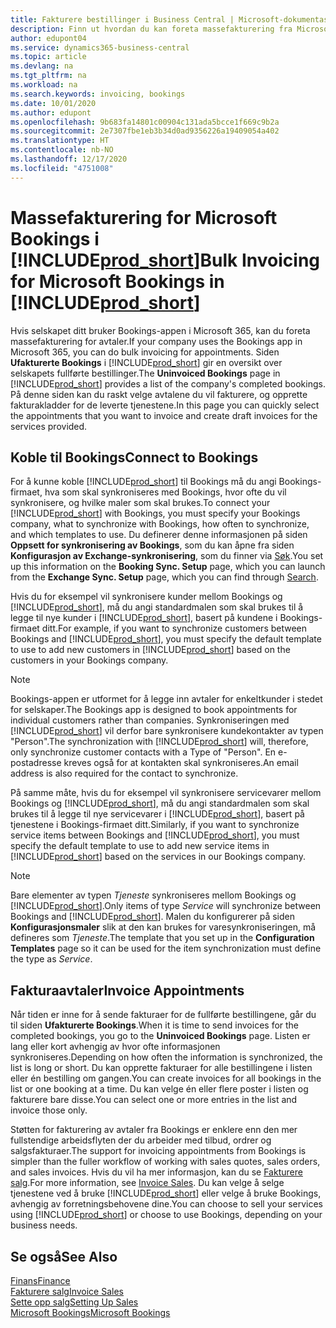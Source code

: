 ```yaml
---
title: Fakturere bestillinger i Business Central | Microsoft-dokumentasjon
description: Finn ut hvordan du kan foreta massefakturering fra Microsoft Bookings i Business Central.
author: edupont04
ms.service: dynamics365-business-central
ms.topic: article
ms.devlang: na
ms.tgt_pltfrm: na
ms.workload: na
ms.search.keywords: invoicing, bookings
ms.date: 10/01/2020
ms.author: edupont
ms.openlocfilehash: 9b683fa14801c00904c131ada5bcce1f669c9b2a
ms.sourcegitcommit: 2e7307fbe1eb3b34d0ad9356226a19409054a402
ms.translationtype: HT
ms.contentlocale: nb-NO
ms.lasthandoff: 12/17/2020
ms.locfileid: "4751008"
---
```

# <a name="bulk-invoicing-for-microsoft-bookings-in-prod_short"></a><span data-ttu-id="2cd61-103">Massefakturering for Microsoft Bookings i [!INCLUDE[prod_short](includes/prod_short.md)]</span><span class="sxs-lookup"><span data-stu-id="2cd61-103">Bulk Invoicing for Microsoft Bookings in [!INCLUDE[prod_short](includes/prod_short.md)]</span></span>
<span data-ttu-id="2cd61-104">Hvis selskapet ditt bruker Bookings-appen i Microsoft 365, kan du foreta massefakturering for avtaler.</span><span class="sxs-lookup"><span data-stu-id="2cd61-104">If your company uses the Bookings app in Microsoft 365, you can do bulk invoicing for appointments.</span></span> <span data-ttu-id="2cd61-105">Siden **Ufakturerte Bookings** i [!INCLUDE[prod_short](includes/prod_short.md)] gir en oversikt over selskapets fullførte bestillinger.</span><span class="sxs-lookup"><span data-stu-id="2cd61-105">The **Uninvoiced Bookings** page in [!INCLUDE[prod_short](includes/prod_short.md)] provides a list of the company's completed bookings.</span></span> <span data-ttu-id="2cd61-106">På denne siden kan du raskt velge avtalene du vil fakturere, og opprette fakturakladder for de leverte tjenestene.</span><span class="sxs-lookup"><span data-stu-id="2cd61-106">In this page you can quickly select the appointments that you want to invoice and create draft invoices for the services provided.</span></span>  

## <a name="connect-to-bookings"></a><span data-ttu-id="2cd61-107">Koble til Bookings</span><span class="sxs-lookup"><span data-stu-id="2cd61-107">Connect to Bookings</span></span>
<span data-ttu-id="2cd61-108">For å kunne koble [!INCLUDE[prod_short](includes/prod_short.md)] til Bookings må du angi Bookings-firmaet, hva som skal synkroniseres med Bookings, hvor ofte du vil synkronisere, og hvilke maler som skal brukes.</span><span class="sxs-lookup"><span data-stu-id="2cd61-108">To connect your [!INCLUDE[prod_short](includes/prod_short.md)] with Bookings, you must specify your Bookings company, what to synchronize with Bookings, how often to synchronize, and which templates to use.</span></span> <span data-ttu-id="2cd61-109">Du definerer denne informasjonen på siden **Oppsett for synkronisering av Bookings**, som du kan åpne fra siden **Konfigurasjon av Exchange-synkronisering**, som du finner via [Søk](ui-search.md).</span><span class="sxs-lookup"><span data-stu-id="2cd61-109">You set up this information on the **Booking Sync. Setup** page, which you can launch from the **Exchange Sync. Setup** page, which you can find through [Search](ui-search.md).</span></span>  

<span data-ttu-id="2cd61-110">Hvis du for eksempel vil synkronisere kunder mellom Bookings og [!INCLUDE[prod_short](includes/prod_short.md)], må du angi standardmalen som skal brukes til å legge til nye kunder i [!INCLUDE[prod_short](includes/prod_short.md)], basert på kundene i Bookings-firmaet ditt.</span><span class="sxs-lookup"><span data-stu-id="2cd61-110">For example, if you want to synchronize customers between Bookings and [!INCLUDE[prod_short](includes/prod_short.md)], you must specify the default template to use to add new customers in [!INCLUDE[prod_short](includes/prod_short.md)] based on the customers in your Bookings company.</span></span>  

> [!NOTE]
> <span data-ttu-id="2cd61-111">Bookings-appen er utformet for å legge inn avtaler for enkeltkunder i stedet for selskaper.</span><span class="sxs-lookup"><span data-stu-id="2cd61-111">The Bookings app is designed to book appointments for individual customers rather than companies.</span></span> <span data-ttu-id="2cd61-112">Synkroniseringen med [!INCLUDE[prod_short](includes/prod_short.md)] vil derfor bare synkronisere kundekontakter av typen "Person".</span><span class="sxs-lookup"><span data-stu-id="2cd61-112">The synchronization with [!INCLUDE[prod_short](includes/prod_short.md)] will, therefore, only synchronize customer contacts with a Type of "Person".</span></span> <span data-ttu-id="2cd61-113">En e-postadresse kreves også for at kontakten skal synkroniseres.</span><span class="sxs-lookup"><span data-stu-id="2cd61-113">An email address is also required for the contact to synchronize.</span></span>  

<span data-ttu-id="2cd61-114">På samme måte, hvis du for eksempel vil synkronisere servicevarer mellom Bookings og [!INCLUDE[prod_short](includes/prod_short.md)], må du angi standardmalen som skal brukes til å legge til nye servicevarer i [!INCLUDE[prod_short](includes/prod_short.md)], basert på tjenestene i Bookings-firmaet ditt.</span><span class="sxs-lookup"><span data-stu-id="2cd61-114">Similarly, if you want to synchronize service items between Bookings and [!INCLUDE[prod_short](includes/prod_short.md)], you must specify the default template to use to add new service items in [!INCLUDE[prod_short](includes/prod_short.md)] based on the services in our Bookings company.</span></span>  

> [!NOTE]
> <span data-ttu-id="2cd61-115">Bare elementer av typen *Tjeneste* synkroniseres mellom Bookings og [!INCLUDE[prod_short](includes/prod_short.md)].</span><span class="sxs-lookup"><span data-stu-id="2cd61-115">Only items of type *Service* will synchronize between Bookings and [!INCLUDE[prod_short](includes/prod_short.md)].</span></span> <span data-ttu-id="2cd61-116">Malen du konfigurerer på siden **Konfigurasjonsmaler** slik at den kan brukes for varesynkroniseringen, må defineres som *Tjeneste*.</span><span class="sxs-lookup"><span data-stu-id="2cd61-116">The template that you set up in the **Configuration Templates** page so it can be used for the item synchronization must define the type as *Service*.</span></span>

## <a name="invoice-appointments"></a><span data-ttu-id="2cd61-117">Fakturaavtaler</span><span class="sxs-lookup"><span data-stu-id="2cd61-117">Invoice Appointments</span></span>
<span data-ttu-id="2cd61-118">Når tiden er inne for å sende fakturaer for de fullførte bestillingene, går du til siden **Ufakturerte Bookings**.</span><span class="sxs-lookup"><span data-stu-id="2cd61-118">When it is time to send invoices for the completed bookings, you go to the **Uninvoiced Bookings** page.</span></span> <span data-ttu-id="2cd61-119">Listen er lang eller kort avhengig av hvor ofte informasjonen synkroniseres.</span><span class="sxs-lookup"><span data-stu-id="2cd61-119">Depending on how often the information is synchronized, the list is long or short.</span></span> <span data-ttu-id="2cd61-120">Du kan opprette fakturaer for alle bestillingene i listen eller én bestilling om gangen.</span><span class="sxs-lookup"><span data-stu-id="2cd61-120">You can create invoices for all bookings in the list or one booking at a time.</span></span> <span data-ttu-id="2cd61-121">Du kan velge én eller flere poster i listen og fakturere bare disse.</span><span class="sxs-lookup"><span data-stu-id="2cd61-121">You can select one or more entries in the list and invoice those only.</span></span>  

<span data-ttu-id="2cd61-122">Støtten for fakturering av avtaler fra Bookings er enklere enn den mer fullstendige arbeidsflyten der du arbeider med tilbud, ordrer og salgsfakturaer.</span><span class="sxs-lookup"><span data-stu-id="2cd61-122">The support for invoicing appointments from Bookings is simpler than the fuller workflow of working with sales quotes, sales orders, and sales invoices.</span></span> <span data-ttu-id="2cd61-123">Hvis du vil ha mer informasjon, kan du se [Fakturere salg](sales-how-invoice-sales.md).</span><span class="sxs-lookup"><span data-stu-id="2cd61-123">For more information, see [Invoice Sales](sales-how-invoice-sales.md).</span></span> <span data-ttu-id="2cd61-124">Du kan velge å selge tjenestene ved å bruke [!INCLUDE[prod_short](includes/prod_short.md)] eller velge å bruke Bookings, avhengig av forretningsbehovene dine.</span><span class="sxs-lookup"><span data-stu-id="2cd61-124">You can choose to sell your services using [!INCLUDE[prod_short](includes/prod_short.md)] or choose to use Bookings, depending on your business needs.</span></span>  

## <a name="see-also"></a><span data-ttu-id="2cd61-125">Se også</span><span class="sxs-lookup"><span data-stu-id="2cd61-125">See Also</span></span>
[<span data-ttu-id="2cd61-126">Finans</span><span class="sxs-lookup"><span data-stu-id="2cd61-126">Finance</span></span>](finance.md)  
[<span data-ttu-id="2cd61-127">Fakturere salg</span><span class="sxs-lookup"><span data-stu-id="2cd61-127">Invoice Sales</span></span>](sales-how-invoice-sales.md)  
[<span data-ttu-id="2cd61-128">Sette opp salg</span><span class="sxs-lookup"><span data-stu-id="2cd61-128">Setting Up Sales</span></span>](sales-setup-sales.md)  
[<span data-ttu-id="2cd61-129">Microsoft Bookings</span><span class="sxs-lookup"><span data-stu-id="2cd61-129">Microsoft Bookings</span></span>](https://products.office.com/business/scheduling-and-booking-app)  
